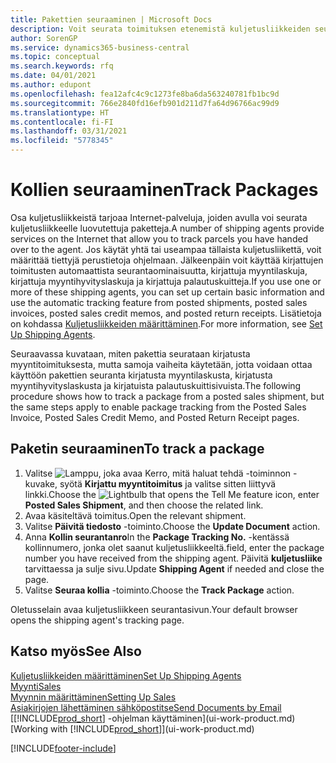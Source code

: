 ```yaml
---
title: Pakettien seuraaminen | Microsoft Docs
description: Voit seurata toimituksen etenemistä kuljetusliikkeiden seurantapalvelun avulla.
author: SorenGP
ms.service: dynamics365-business-central
ms.topic: conceptual
ms.search.keywords: rfq
ms.date: 04/01/2021
ms.author: edupont
ms.openlocfilehash: fea12afc4c9c1273fe8ba6da563240781fb1bc9d
ms.sourcegitcommit: 766e2840fd16efb901d211d7fa64d96766ac99d9
ms.translationtype: HT
ms.contentlocale: fi-FI
ms.lasthandoff: 03/31/2021
ms.locfileid: "5778345"
---
```

# <a name="track-packages"></a><span data-ttu-id="ad4a2-103">Kollien seuraaminen</span><span class="sxs-lookup"><span data-stu-id="ad4a2-103">Track Packages</span></span>

<span data-ttu-id="ad4a2-104">Osa kuljetusliikkeistä tarjoaa Internet-palveluja, joiden avulla voi seurata kuljetusliikkeelle luovutettuja paketteja.</span><span class="sxs-lookup"><span data-stu-id="ad4a2-104">A number of shipping agents provide services on the Internet that allow you to track parcels you have handed over to the agent.</span></span> <span data-ttu-id="ad4a2-105">Jos käytät yhtä tai useampaa tällaista kuljetusliikettä, voit määrittää tiettyjä perustietoja ohjelmaan. Jälkeenpäin voit käyttää kirjattujen toimitusten automaattista seurantaominaisuutta, kirjattuja myyntilaskuja, kirjattuja myyntihyvityslaskuja ja kirjattuja palautuskuitteja.</span><span class="sxs-lookup"><span data-stu-id="ad4a2-105">If you use one or more of these shipping agents, you can set up certain basic information and use the automatic tracking feature from posted shipments, posted sales invoices, posted sales credit memos, and posted return receipts.</span></span> <span data-ttu-id="ad4a2-106">Lisätietoja on kohdassa [Kuljetusliikkeiden määrittäminen](sales-how-to-set-up-shipping-agents.md).</span><span class="sxs-lookup"><span data-stu-id="ad4a2-106">For more information, see [Set Up Shipping Agents](sales-how-to-set-up-shipping-agents.md).</span></span>  

<span data-ttu-id="ad4a2-107">Seuraavassa kuvataan, miten pakettia seurataan kirjatusta myyntitoimituksesta, mutta samoja vaiheita käytetään, jotta voidaan ottaa käyttöön pakettien seuranta kirjatusta myyntilaskusta, kirjatusta myyntihyvityslaskusta ja kirjatuista palautuskuittisivuista.</span><span class="sxs-lookup"><span data-stu-id="ad4a2-107">The following procedure shows how to track a package from a posted sales shipment, but the same steps apply to enable package tracking from the Posted Sales Invoice, Posted Sales Credit Memo, and Posted Return Receipt pages.</span></span>  

## <a name="to-track-a-package"></a><span data-ttu-id="ad4a2-108">Paketin seuraaminen</span><span class="sxs-lookup"><span data-stu-id="ad4a2-108">To track a package</span></span>

1. <span data-ttu-id="ad4a2-109">Valitse ![Lamppu, joka avaa Kerro, mitä haluat tehdä -toiminnon](media/ui-search/search_small.png "Kerro, mitä haluat tehdä") -kuvake, syötä **Kirjattu myyntitoimitus** ja valitse sitten liittyvä linkki.</span><span class="sxs-lookup"><span data-stu-id="ad4a2-109">Choose the ![Lightbulb that opens the Tell Me feature](media/ui-search/search_small.png "Tell me what you want to do") icon, enter **Posted Sales Shipment**, and then choose the related link.</span></span>
2. <span data-ttu-id="ad4a2-110">Avaa käsiteltävä toimitus.</span><span class="sxs-lookup"><span data-stu-id="ad4a2-110">Open the relevant shipment.</span></span>
3. <span data-ttu-id="ad4a2-111">Valitse **Päivitä tiedosto** -toiminto.</span><span class="sxs-lookup"><span data-stu-id="ad4a2-111">Choose the **Update Document** action.</span></span>
4. <span data-ttu-id="ad4a2-112">Anna **Kollin seurantanro**</span><span class="sxs-lookup"><span data-stu-id="ad4a2-112">In the **Package Tracking No.**</span></span> <span data-ttu-id="ad4a2-113">-kentässä kollinnumero, jonka olet saanut kuljetusliikkeeltä.</span><span class="sxs-lookup"><span data-stu-id="ad4a2-113">field, enter the package number you have received from the shipping agent.</span></span> <span data-ttu-id="ad4a2-114">Päivitä **kuljetusliike** tarvittaessa ja sulje sivu.</span><span class="sxs-lookup"><span data-stu-id="ad4a2-114">Update **Shipping Agent** if needed and close the page.</span></span>
5. <span data-ttu-id="ad4a2-115">Valitse **Seuraa kollia** -toiminto.</span><span class="sxs-lookup"><span data-stu-id="ad4a2-115">Choose the **Track Package** action.</span></span>

<span data-ttu-id="ad4a2-116">Oletusselain avaa kuljetusliikkeen seurantasivun.</span><span class="sxs-lookup"><span data-stu-id="ad4a2-116">Your default browser opens the shipping agent's tracking page.</span></span>

## <a name="see-also"></a><span data-ttu-id="ad4a2-117">Katso myös</span><span class="sxs-lookup"><span data-stu-id="ad4a2-117">See Also</span></span>

[<span data-ttu-id="ad4a2-118">Kuljetusliikkeiden määrittäminen</span><span class="sxs-lookup"><span data-stu-id="ad4a2-118">Set Up Shipping Agents</span></span>](sales-how-to-set-up-shipping-agents.md)  
[<span data-ttu-id="ad4a2-119">Myynti</span><span class="sxs-lookup"><span data-stu-id="ad4a2-119">Sales</span></span>](sales-manage-sales.md)  
[<span data-ttu-id="ad4a2-120">Myynnin määrittäminen</span><span class="sxs-lookup"><span data-stu-id="ad4a2-120">Setting Up Sales</span></span>](sales-setup-sales.md)  
[<span data-ttu-id="ad4a2-121">Asiakirjojen lähettäminen sähköpostitse</span><span class="sxs-lookup"><span data-stu-id="ad4a2-121">Send Documents by Email</span></span>](ui-how-send-documents-email.md)  
<span data-ttu-id="ad4a2-122">[[!INCLUDE[prod_short](includes/prod_short.md)] -ohjelman käyttäminen](ui-work-product.md)</span><span class="sxs-lookup"><span data-stu-id="ad4a2-122">[Working with [!INCLUDE[prod_short](includes/prod_short.md)]](ui-work-product.md)</span></span>


[!INCLUDE[footer-include](includes/footer-banner.md)]